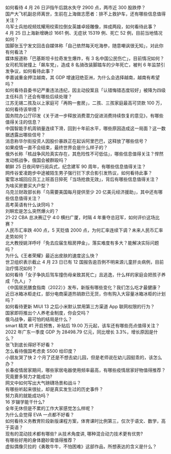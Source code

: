 如何看待  4 月 26 日沪指午后跳水失守 2900 点，两市近 300 股跌停？  
国产大飞机副总师离世，生前在上海做志愿者：排不上救护车，还有哪些信息值得关注？  
乌军士兵拍视频炫耀用绞索拉倒女英雄卓娅雕像，摔成两段，如何看待此事？  
4 月 25 日上海新增确诊 1661 例、无症状 15319 例、死亡 52 例，目前当地情况如何？  
国脚张玉宁发文回击自媒体称「自己依然每天吃海参，随意嘲讽很无知」，对此你有何看法？  
媒体报道称「巴基斯坦卡拉奇发生爆炸，有 3 名中国公民伤亡」，目前情况如何？  
女司机驾驶撞上「飙车党」，造成 8 名骑改装脚踏车的少年死亡，被判 6 年监禁引发争议，如何看待此事？  
李嘉诚重金押注越南，其 GDP 增速冠绝亚洲，为什么会选择越南，越南有希望吗？  
如何看待县委书记严重违法违纪，因主动投案且「认错悔错态度较好」被降为四级主任科员？还会有哪些后续处理？  
江苏无锡二孩及以上家庭可「再购一套房」，二孩、三孩家庭最高可贷款 100 万，如何看待该举措？  
国务院办公厅印发《关于进一步释放消费潜力促进消费持续恢复的意见》，有哪些值得关注的信息？  
中国智能手机周销量连续下滑，回到十年前水平，哪些原因造成这一局面？这一数据透露出哪些信号？  
消息称华尔街投资人因股价暴跌正在起诉阿里巴巴，这释放了哪些信号？  
如果疫情一直不会结束，最终世界会是什么样子的？  
俄外长称「核战争风险真实存在，其危险性不可低估」，哪些信息值得关注？悍然发动核战争，俄国会被群殴吗？  
朝鲜 25 日夜间举行阅兵式，纪念建军 90 周年，有哪些信息值得关注？  
网传谷爱凌跑步中途被陌生男子强行拦下求合影引发热议，如何看待此事？  
蜜雪冰城回应员工上班首日猝死「当场抢救无效」，背后有哪些信息值得关注？  
为啥买房要买大户型？  
乌克兰财政部长称「乌需要美国每月提供至少 20 亿美元经济援助」，其中还有哪些信息值得关注？  
高考英语有什么诀窍吗？  
刘畊宏是怎么突然爆火的？  
21-22 CBA 总决赛辽宁 4:0 横扫广厦，时隔 4 年重夺总冠军，如何评价这场比赛？  
人民币汇率跌 400 点，5 天贬值 2000 点，为何汇率连续下调？未来人民币汇率走势如何？  
北大教授姚洋呼吁「免去应届生租房押金」，落实难度有多大？能解决实际问题吗？  
为什么《王者荣耀》最近出皮肤的速度这么快？  
世卫组织表示截止 4 月 23 日已有 12 国报告逾百例不明来源儿童肝炎病例，目前治疗情况如何？  
如何看待「女子争执后驾车撞伤母亲致其死亡」且逃逸，什么样的家庭会把孩子养成「仇人」？  
《中国居民膳食指南（2022）》发布，新版有哪些变化？我们怎么吃才最健康？  
近日冰箱冰柜走红，部分电商渠道热销款已无货，你有购入大容量冰箱冰柜的计划吗？  
如何看待更新 MIUI 13 之后小米默认禁用第三方渠道 App 联网权限的行为？  
国家即将推出个人养老金制度，你会交吗？  
俄乌战争，最可怕的结局是什么？  
smart 精灵 #1 开启预售，补贴后 19.00 万元起，该车还有哪些亮点值得关注？  
2022 年广东一季度 GDP 为 28498.79 亿元，同比增长 3.3%，增长原因是什么？  
张飞到底长得好不好看？  
怎么看待俄国考虑卖 S500 给印度？  
小朋友哭了快 2 个月了还是不想去幼儿园，但是老师说在幼儿园挺乖的，该怎么办？  
长春疫情居家期间，哪些家居电器使用频率最高，有哪些疫情居家好物值得推荐？  
究竟要多努力才能成功?  
网文中如何写出大气磅礴场景和战斗？  
有哪些听起来很扯，却是真实发生过的历史事件？  
努力真的就能成功吗？  
16 岁辍学能干什么?  
全年无休但是不累的工作大家感觉怎么样呢？  
为什么会觉得 EVA 一点都不好看？  
如何看待义务教育阶段新版课程方案，体育课时比例第三，仅次于语文、数学，高于英语？  
现有的混动技术都有哪些? 从技术角度讲, 哪种混合动力技术更有优势?  
有哪些好用的身体磨砂膏值得推荐？  
虚拟偶像贝拉的《勇敢牛牛，不怕困难》这部作品，所想表达的含义是什么？  
